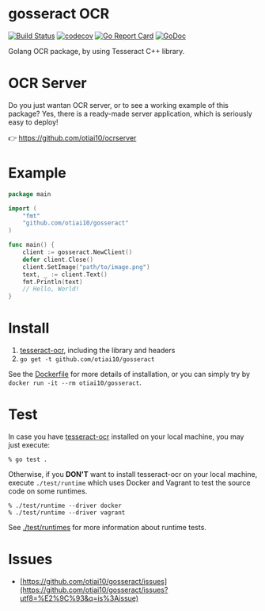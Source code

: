 # gosseract OCR
[![Build Status](https://travis-ci.org/otiai10/gosseract.svg?branch=master)](https://travis-ci.org/otiai10/gosseract)
[![codecov](https://codecov.io/gh/otiai10/gosseract/branch/master/graph/badge.svg)](https://codecov.io/gh/otiai10/gosseract)
[![Go Report Card](https://goreportcard.com/badge/github.com/otiai10/gosseract)](https://goreportcard.com/report/github.com/otiai10/gosseract)
[![GoDoc](https://godoc.org/github.com/otiai10/gosseract?status.svg)](https://godoc.org/github.com/otiai10/gosseract)

Golang OCR package, by using Tesseract C++ library.

# OCR Server

Do you just wantan OCR server, or to see a working example of this package? Yes, there is a ready-made server application, which is seriously easy to deploy!

👉 https://github.com/otiai10/ocrserver

# Example

```go
package main

import (
	"fmt"
	"github.com/otiai10/gosseract"
)

func main() {
	client := gosseract.NewClient()
	defer client.Close()
	client.SetImage("path/to/image.png")
	text, _ := client.Text()
	fmt.Println(text)
	// Hello, World!
}
```

# Install

1. [tesseract-ocr](https://github.com/tesseract-ocr/tesseract/wiki), including the library and headers
2. `go get -t github.com/otiai10/gosseract`

See the [Dockerfile](https://github.com/otiai10/gosseract/blob/master/Dockerfile) for more details of installation, or you can simply try by `docker run -it --rm otiai10/gosseract`.

# Test

In case you have [tesseract-ocr](https://github.com/tesseract-ocr/tesseract/wiki) installed on your local machine, you may just execute:

```
% go test .
```

Otherwise, if you **DON'T** want to install tesseract-ocr on your local machine, execute `./test/runtime` which uses Docker and Vagrant to test the source code on some runtimes.

```
% ./test/runtime --driver docker
% ./test/runtime --driver vagrant
```

See [./test/runtimes](https://github.com/otiai10/gosseract/tree/master/test/runtimes) for more information about runtime tests.

# Issues

- [https://github.com/otiai10/gosseract/issues](https://github.com/otiai10/gosseract/issues?utf8=%E2%9C%93&q=is%3Aissue)
